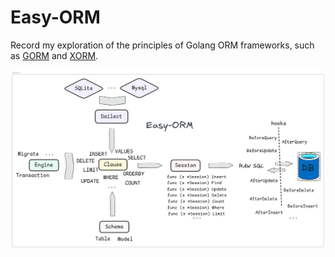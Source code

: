# Easy-ORM

Record my exploration of the principles of Golang ORM frameworks, such as [GORM](https://github.com/go-gorm/gorm) and [XORM](https://gitea.com/xorm/xorm).

![](imgs/arch.png)